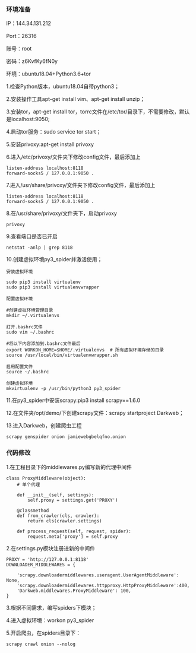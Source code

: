 ### 环境准备

IP：144.34.131.212

Port：26316

账号：root

密码：z6KvfKy6fN0y

环境：ubuntu18.04+Python3.6+tor

1.检查Python版本，ubuntu18.04自带python3；

2.安装操作工具apt-get install vim、apt-get install unzip；

3.安装tor，apt-get install tor，torrc文件在/etc/tor/目录下，不需要修改，默认是localhost:9050;

4.启动tor服务：sudo service tor start；

5.安装privoxy:apt-get install privoxy

6.进入/etc/privoxy/文件夹下修改config文件，最后添加上
```
listen-address localhost:8118
forward-socks5 / 127.0.0.1:9050 .
```

7.进入/usr/share/privoxy/文件夹下修改config文件，最后添加上
```
listen-address localhost:8118
forward-socks5 / 127.0.0.1:9050 .
```

8.在/usr/share/privoxy/文件夹下，启动privoxy

```
privoxy
```
9.查看端口是否已开启

```
netstat -anlp | grep 8118
```

10.创建虚拟环境py3_spider并激活使用；
    
    安装虚拟环境

```
sudo pip3 install virtualenv
sudo pip3 install virtualenvwrapper
```
    
    配置虚拟环境


```
#创建虚拟环境管理目录
mkdir ~/.virtualenvs
```


```
打开.bashrc文件
sudo vim ~/.bashrc
```


```
#将以下内容添加到.bashrc文件最后
export WORKON_HOME=$HOME/.virtualenvs  # 所有虚拟环境存储的目录
source /usr/local/bin/virtualenvwrapper.sh
```


```
启用配置文件
source ~/.bashrc
```


```
创建虚拟环境
mkvirtualenv -p /usr/bin/python3 py3_spider
```


11.在py3_spider中安装scrapy:pip3 install scrapy==1.6.0

12.在文件夹/opt/demo/下创建scrapy文件：scrapy startproject Darkweb；

13.进入Darkweb，创建爬虫工程

```
scrapy genspider onion jamiewebgbelqfno.onion
```


### 代码修改
1.在工程目录下的middlewares.py编写新的代理中间件

```
class ProxyMiddleware(object):
    # 单个代理

    def __init__(self, settings):
        self.proxy = settings.get('PROXY')

    @classmethod
    def from_crawler(cls, crawler):
        return cls(crawler.settings)

    def process_request(self, request, spider):
        request.meta['proxy'] = self.proxy
```

2.在settings.py模块注册进新的中间件

```
PROXY = 'http://127.0.0.1:8118'
DOWNLOADER_MIDDLEWARES = {
    
    'scrapy.downloadermiddlewares.useragent.UserAgentMiddleware': None,
    'scrapy.downloadermiddlewares.httpproxy.HttpProxyMiddleware':400,
    'Darkweb.middlewares.ProxyMiddleware': 100,
}
```
3.根据不同需求，编写spiders下模块；


4.进入虚拟环境：workon py3_spider



5.开启爬虫，在spiders目录下：

```
scrapy crawl onion --nolog
```
